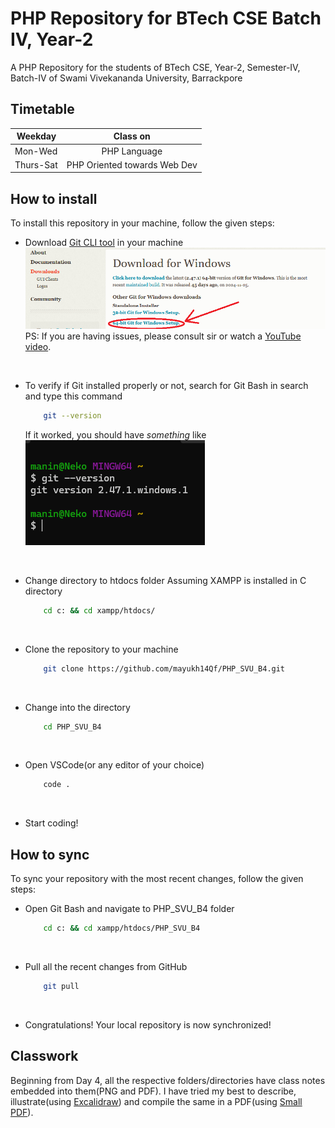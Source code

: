 # PHP Repository for BTech CSE Batch IV, Year-2
A PHP Repository for the students of BTech CSE, Year-2, Semester-IV, Batch-IV of Swami Vivekananda University, Barrackpore

## Timetable
| Weekday       | Class on                    |
| ------------- |:--------------------------: |
| Mon-Wed       | PHP Language                |
| Thurs-Sat     | PHP Oriented towards Web Dev|


## How to install
To install this repository in your machine, follow the given steps:
- Download [Git CLI tool](https://git-scm.com/downloads/win) in your machine
    ![64-bit Installation Windows](docs/images/git_cli_64bit.png "64-bit Installation Windows")
    PS: If you are having issues, please consult sir or watch a [YouTube video](https://www.youtube.com/watch?v=JgOs70Y7jew).
<br>

- To verify if Git installed properly or not, search for Git Bash in search and type this command
    ```bash
        git --version
    ```
    If it worked, you should have *something* like
    <br>
    ![Git Installation Successfull](docs/images/git_installation_success.png "Git Installation Success!")

<br>

- Change directory to htdocs folder
    Assuming XAMPP is installed in C directory
    ```bash
        cd c: && cd xampp/htdocs/
    ```

<br>

- Clone the repository to your machine
    ```bash
        git clone https://github.com/mayukh14Qf/PHP_SVU_B4.git
    ```
<br>

- Change into the directory
    ```bash
        cd PHP_SVU_B4
    ```
<br>

- Open VSCode(or any editor of your choice)
    ```bash
        code .
    ```
<br>

- Start coding!

## How to sync
To sync your repository with the most recent changes, follow the given steps:

- Open Git Bash and navigate to PHP_SVU_B4 folder
    ```bash
        cd c: && cd xampp/htdocs/PHP_SVU_B4
    ```
<br>

- Pull all the recent changes from GitHub
    ```bash
        git pull
    ```
<br>

- Congratulations! Your local repository is now synchronized!

## Classwork
Beginning from Day 4, all the respective folders/directories have class notes embedded into them(PNG and PDF). I have tried my best to describe, illustrate(using [Excalidraw](https://excalidraw.com/)) and compile the same in a PDF(using [Small PDF](https://smallpdf.com/pdf-converter)).